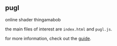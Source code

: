 ## pugl

online shader thingamabob

the main files of interest are `index.html` and `pugl.js`.

for more information, check out the [guide](https://s.pommicket.com/pugl/guide/).
